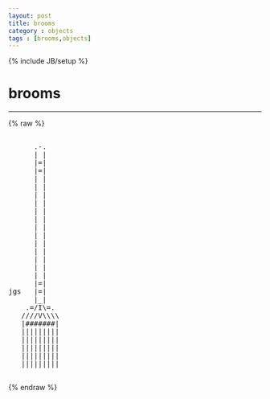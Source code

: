 ```yaml
---
layout: post
title: brooms
category : objects
tags : [brooms,objects]
---
```

{% include JB/setup %}
# brooms
---
{% raw %}
<pre>

      .-.
      | |
      |=|
      |=|
      | |
      | |
      | |
      | |
      | |
      | |
      | |
      | |
      | |
      | |
      | |
      | |
      | |
      |=|
jgs   |=|
      |_|
    .=/I\=.
   ////V\\\\
   |#######|
   |||||||||
   |||||||||
   |||||||||
   |||||||||
   |||||||||
 </pre>
{% endraw %}
